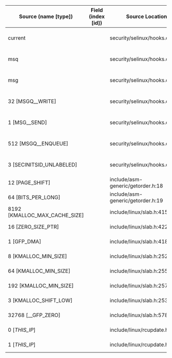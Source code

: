 | Source (name [type])          | Field (index [id]) | Source Location                   | Label at Source             |
|-------------------------------|--------------------|-----------------------------------|-----------------------------|
| current                       |                    | security/selinux/hooks.c:218      | subject, dynamic, external  |
| msq                           |                    | security/selinux/hooks.c:5223     | object, dynamic, input      |
| msg                           |                    | security/selinux/hooks.c:5223     | object, dynamic, input      |
| 32 [MSGQ__WRITE]              |                    | security/selinux/hooks.c:5253     | operation, static, mediator |
| 1 [MSG__SEND]                 |                    | security/selinux/hooks.c:5257     | operation, static, mediator |
| 512 [MSGQ__ENQUEUE]           |                    | security/selinux/hooks.c:5261     | operation, static, mediator |
| 3 [SECINITSID_UNLABELED]      |                    | security/selinux/hooks.c:5237     | operation, static, mediator |
| 12 [PAGE_SHIFT]               |                    | include/asm-generic/getorder.h:18 | all, static, external       |
| 64 [BITS_PER_LONG]            |                    | include/asm-generic/getorder.h:19 | all, static, external       |
| 8192 [KMALLOC_MAX_CACHE_SIZE] |                    | include/linux/slab.h:415          | all, static, external       |
| 16 [ZERO_SIZE_PTR]            |                    | include/linux/slab.h:422          | all, static, external       |
| 1 [GFP_DMA]                   |                    | include/linux/slab.h:418          | all, static, external       |
| 8 [KMALLOC_MIN_SIZE]          |                    | include/linux/slab.h:252          | all, static, external       |
| 64 [KMALLOC_MIN_SIZE]         |                    | include/linux/slab.h:255          | all, static, external       |
| 192 [KMALLOC_MIN_SIZE]        |                    | include/linux/slab.h:257          | all, static, external       |
| 3 [KMALLOC_SHIFT_LOW]         |                    | include/linux/slab.h:253          | all, static, external       |
| 32768 [__GFP_ZERO]            |                    | include/linux/slab.h:578          | all, static, external       |
| 0 [_THIS_IP_]                 |                    | include/linux/rcupdate.h:418      | all, static, external       |
| 1 [_THIS_IP_]                 |                    | include/linux/rcupdate.h:423      | all, static, external       |
